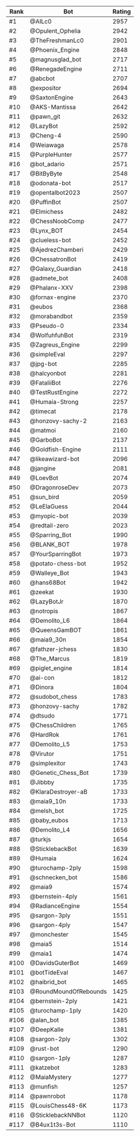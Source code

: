 Rank|Bot|Rating
---|---|---
#1|@AILc0|2957
#2|@Opulent_Ophelia|2942
#3|@TheFreshmanLc0|2901
#4|@Phoenix_Engine|2848
#5|@magnusglad_bot|2717
#6|@RenegadeEngine|2711
#7|@abcbot|2707
#8|@expositor|2694
#9|@SaxtonEngine|2643
#10|@AKS-Mantissa|2642
#11|@pawn_git|2632
#12|@LazyBot|2592
#13|@Cheng-4|2590
#14|@Weiawaga|2578
#15|@PurpleHunter|2577
#16|@bot_adario|2571
#17|@BitByByte|2548
#18|@odonata-bot|2517
#19|@opentalbot2023|2507
#20|@PuffinBot|2507
#21|@Elmichess|2482
#22|@ChessNoobComp|2477
#23|@Lynx_BOT|2454
#24|@clueless-bot|2452
#25|@AjedrezChamberi|2429
#26|@ChessatronBot|2419
#27|@Galaxy_Guardian|2418
#28|@admete_bot|2408
#29|@Phalanx-XXV|2398
#30|@fornax-engine|2370
#31|@eubos|2368
#32|@morabandbot|2359
#33|@Pseudo-0|2334
#34|@WolfuhfuhBot|2319
#35|@Zagreus_Engine|2299
#36|@simpleEval|2297
#37|@jpg-bot|2285
#38|@halcyonbot|2281
#39|@FataliiBot|2276
#40|@TestRustEngine|2272
#41|@Humaia-Strong|2257
#42|@timecat|2178
#43|@honzovy-sachy-2|2163
#44|@matmoi|2160
#45|@GarboBot|2137
#46|@Goldfish-Engine|2111
#47|@likeawizard-bot|2096
#48|@jangine|2081
#49|@LoevBot|2074
#50|@DragonroseDev|2073
#51|@sun_bird|2059
#52|@LeElaGuess|2044
#53|@myopic-bot|2039
#54|@redtail-zero|2023
#55|@Sparring_Bot|1990
#56|@BLANK_BOT|1978
#57|@YourSparringBot|1973
#58|@potato-chess-bot|1952
#59|@Walleye_Bot|1943
#60|@hans68Bot|1942
#61|@zeekat|1930
#62|@LazyBotJr|1870
#63|@notropis|1867
#64|@Demolito_L6|1864
#65|@QueensGamBOT|1861
#66|@maia9_30n|1854
#67|@fathzer-jchess|1830
#68|@The_Marcus|1819
#69|@piglet_engine|1814
#70|@ai-con|1812
#71|@Dinora|1804
#72|@sudobot_chess|1783
#73|@honzovy-sachy|1782
#74|@dtsudo|1771
#75|@ChessChildren|1765
#76|@HardRok|1761
#77|@Demolito_L5|1753
#78|@Virutor|1751
#79|@simplexitor|1743
#80|@Genetic_Chess_Bot|1739
#81|@Jibbby|1735
#82|@KlaraDestroyer-aB|1733
#83|@maia9_10n|1733
#84|@melsh_bot|1725
#85|@baby_eubos|1713
#86|@Demolito_L4|1656
#87|@turkjs|1654
#88|@SticklebackBot|1639
#89|@Humaia|1624
#90|@turochamp-2ply|1598
#91|@schnecken_bot|1586
#92|@maia9|1574
#93|@bernstein-4ply|1561
#94|@RadianceEngine|1554
#95|@sargon-3ply|1551
#96|@sargon-4ply|1547
#97|@monchester|1545
#98|@maia5|1514
#99|@maia1|1474
#100|@DavidsGuterBot|1469
#101|@botTideEval|1467
#102|@haibrid_bot|1465
#103|@RoundMoundOfRebounds|1425
#104|@bernstein-2ply|1421
#105|@turochamp-1ply|1420
#106|@alan_bot|1385
#107|@DeepKalle|1381
#108|@sargon-2ply|1302
#109|@rust-bot|1290
#110|@sargon-1ply|1287
#111|@katzebot|1283
#112|@MaiaMystery|1277
#113|@munfish|1257
#114|@pawnrobot|1178
#115|@LouisChess48-6K|1173
#116|@SticklebackNNBot|1120
#117|@B4ux1t3s-Bot|1110
